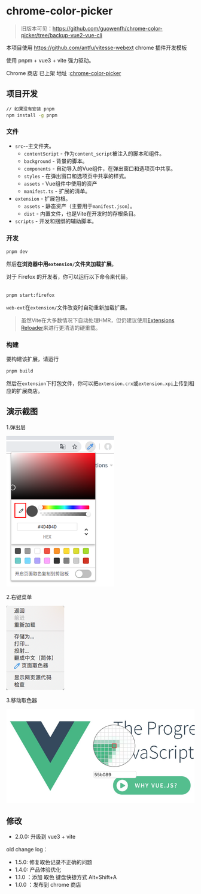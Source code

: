 # chrome-color-picker

> 旧版本可见：https://github.com/guowenfh/chrome-color-picker/tree/backup-vue2-vue-cli

本项目使用 https://github.com/antfu/vitesse-webext chrome 插件开发模板

使用 pnpm + vue3 + vite 强力驱动。


Chrome 商店 已上架 地址 :[chrome-color-picker](https://chrome.google.com/webstore/detail/chrome-color-picker/ojaclcbknieckfcapcbifaijoocfmpaj?hl=zh-CN)

## 项目开发

```bash
// 如果没有安装 pnpm
npm install -g pnpm
```
### 文件

- `src`--主文件夹。
  - `contentScript` - 作为`content_script`被注入的脚本和组件。
  - `background` - 背景的脚本。
  - `components` - 自动导入的Vue组件，在弹出窗口和选项页中共享。
  - `styles` - 在弹出窗口和选项页中共享的样式。
  - `assets` - Vue组件中使用的资产
  - `manifest.ts` - 扩展的清单。
- `extension` - 扩展包根。
  - `assets` - 静态资产（主要用于`manifest.json`）。
  - `dist` - 内置文件，也是Vite在开发时的存根条目。
- `scripts` - 开发和捆绑的辅助脚本。

### 开发

```bash
pnpm dev
```

然后**在浏览器中用`extension/`文件夹加载扩展**。

对于 Firefox 的开发者，你可以运行以下命令来代替。

```bash

pnpm start:firefox
```

`web-ext`在`extension/`文件改变时自动重新加载扩展。

> 虽然Vite在大多数情况下自动处理HMR，但仍建议使用[Extensions Reloader](https://chrome.google.com/webstore/detail/fimgfedafeadlieiabdeeaodndnlbhid)来进行更清洁的硬重载。

### 构建

要构建该扩展，请运行

```bash
pnpm build
```

然后在`extension`下打包文件，你可以把`extension.crx`或`extension.xpi`上传到相应的扩展商店。

## 演示截图

1.弹出层

![pouup](./src/assets/demo/popup.png)

2.右键菜单

![contextMenu](./src/assets/demo/contextMenu.png)

3.移动取色器

![active](./src/assets/demo/active.png)


## 修改

- 2.0.0: 升级到 vue3 + vite 

old change log：

- 1.5.0: 修复取色记录不正确的问题
- 1.4.0: 产品体验优化
- 1.1.0 ：添加 取色 键盘快捷方式 Alt+Shift+A
- 1.0.0 ：发布到 chrome 商店



